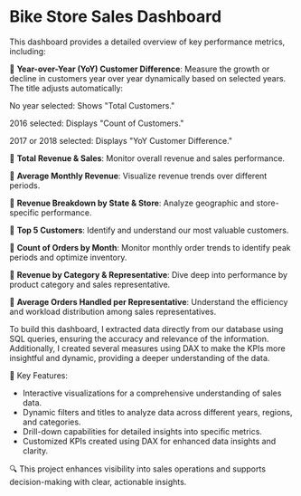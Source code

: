 # Bike Store Sales Dashboard

This dashboard provides a detailed overview of key performance metrics, including:

🔹 **Year-over-Year (YoY) Customer Difference**: 
Measure the growth or decline in customers year over year dynamically based on selected years. The title adjusts automatically:

No year selected: Shows "Total Customers."

2016 selected: Displays "Count of Customers."

2017 or 2018 selected: Displays "YoY Customer Difference."


🔹 **Total Revenue & Sales**: Monitor overall revenue and sales performance.

🔹 **Average Monthly Revenue**: Visualize revenue trends over different periods.

🔹 **Revenue Breakdown by State & Store**: Analyze geographic and store-specific performance.

🔹 **Top 5 Customers**: Identify and understand our most valuable customers.

🔹 **Count of Orders by Month**: Monitor monthly order trends to identify peak periods and optimize inventory.

🔹 **Revenue by Category & Representative**: Dive deep into performance by product category and sales representative.

🔹 **Average Orders Handled per Representative**: Understand the efficiency and workload distribution among sales representatives.


To build this dashboard, I extracted data directly from our database using SQL queries, ensuring the accuracy and relevance of the information. Additionally, I created several measures using DAX to make the KPIs more insightful and dynamic, providing a deeper understanding of the data.

💼 Key Features:
- Interactive visualizations for a comprehensive understanding of sales data.
- Dynamic filters and titles to analyze data across different years, regions, and categories.
- Drill-down capabilities for detailed insights into specific metrics.
- Customized KPIs created using DAX for enhanced data insights and clarity.

🔍 This project enhances visibility into sales operations and supports decision-making with clear, actionable insights.
